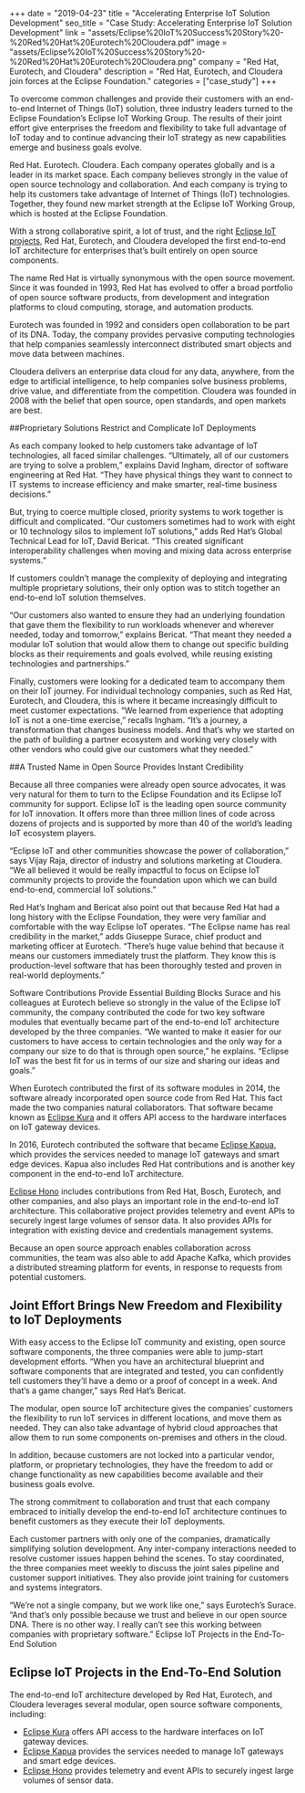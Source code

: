 +++
date = "2019-04-23"
title = "Accelerating Enterprise IoT Solution Development"
seo_title = "Case Study: Accelerating Enterprise IoT Solution Development"
link = "assets/Eclipse%20IoT%20Success%20Story%20-%20Red%20Hat%20Eurotech%20Cloudera.pdf"
image = "assets/Eclipse%20IoT%20Success%20Story%20-%20Red%20Hat%20Eurotech%20Cloudera.png"
company = "Red Hat, Eurotech, and Cloudera"
description = "Red Hat, Eurotech, and Cloudera join forces at the Eclipse Foundation."
categories = ["case_study"]
+++

To overcome common challenges and provide their customers with an end-to-end Internet of Things (IoT) solution, three industry leaders turned to the Eclipse Foundation’s Eclipse IoT Working Group. The results of their joint effort give enterprises the freedom and flexibility to take full advantage of IoT today and to continue advancing their IoT strategy as new capabilities emerge and business goals evolve.


Red Hat. Eurotech. Cloudera. Each company operates globally and is a leader in its market space. Each company believes strongly in the value of open source technology and collaboration. And each company is trying to help its customers take advantage of Internet of Things (IoT) technologies. Together, they found new market strength at the Eclipse IoT Working Group, which is hosted at the Eclipse Foundation.

With a strong collaborative spirit, a lot of trust, and the right [Eclipse IoT projects](https://iot.eclipse.org/projects/), Red Hat, Eurotech, and Cloudera developed the first end-to-end IoT architecture for enterprises that’s built entirely on open source components. 

The name Red Hat is virtually synonymous with the open source movement. Since it was founded in 1993, Red Hat has evolved to offer a broad portfolio of open source software products, from development and integration platforms to cloud computing, storage, and automation products.

Eurotech was founded in 1992 and considers open collaboration to be part of its DNA. Today, the company provides pervasive computing technologies that help companies seamlessly interconnect distributed smart objects and move data between machines.

Cloudera delivers an enterprise data cloud for any data, anywhere, from the edge to artificial intelligence, to help companies solve business problems, drive value, and differentiate from the competition. Cloudera was founded in 2008 with the belief that open source, open standards, and open markets are best.  

##Proprietary Solutions Restrict and Complicate IoT Deployments

As each company looked to help customers take advantage of IoT technologies, all faced similar challenges. “Ultimately, all of our customers are trying to solve a problem,” explains David Ingham, director of software engineering at Red Hat. “They have physical things they want to connect to IT systems to increase efficiency and make smarter, real-time business decisions.” 

But, trying to coerce multiple closed, priority systems to work together is difficult and complicated. “Our customers sometimes had to work with eight or 10 technology silos to implement IoT solutions,” adds Red Hat’s Global Technical Lead for IoT, David Bericat. “This created significant interoperability challenges when moving and mixing data across enterprise systems.” 

If customers couldn’t manage the complexity of deploying and integrating multiple proprietary solutions, their only option was to stitch together an end-to-end IoT solution themselves.

“Our customers also wanted to ensure they had an underlying foundation that gave them the flexibility to run workloads whenever and wherever needed, today and tomorrow,” explains Bericat. “That meant they needed a modular IoT solution that would allow them to change out specific building blocks as their requirements and goals evolved, while reusing existing technologies and partnerships.”

Finally, customers were looking for a dedicated team to accompany them on their IoT journey. For individual technology companies, such as Red Hat, Eurotech, and Cloudera, this is where it became increasingly difficult to meet customer expectations. “We learned from experience that adopting IoT is not a one-time exercise,” recalls Ingham. “It’s a journey, a transformation that changes business models. And that’s why we started on the path of building a partner ecosystem and working very closely with other vendors who could give our customers what they needed.”

##A Trusted Name in Open Source Provides Instant Credibility

Because all three companies were already open source advocates, it was very natural for them to turn to the Eclipse Foundation and its Eclipse IoT community for support. Eclipse IoT is the leading open source community for IoT innovation. It offers more than three million lines of code across dozens of projects and is supported by more than 40 of the world’s leading IoT ecosystem players.

“Eclipse IoT and other communities showcase the power of collaboration,” says Vijay Raja, director of industry and solutions marketing at Cloudera. “We all believed it would be really impactful to focus on Eclipse IoT community projects to provide the foundation upon which we can build end-to-end, commercial IoT solutions.”

Red Hat’s Ingham and Bericat also point out that because Red Hat had a long history with the Eclipse Foundation, they were very familiar and comfortable with the way Eclipse IoT operates. 
“The Eclipse name has real credibility in the market,” adds Giuseppe Surace, chief product and marketing officer at Eurotech. “There’s huge value behind that because it means our customers immediately trust the platform. They know this is production-level software that has been thoroughly tested and proven in real-world deployments.” 

Software Contributions Provide Essential Building Blocks Surace and his colleagues at Eurotech believe so strongly in the value of the Eclipse IoT community, the company contributed the code for two key software modules that eventually became part of the end-to-end IoT architecture developed by the three companies. “We wanted to make it easier for our customers to have access to certain technologies and the only way for a company our size to do that is through open source,” he explains. “Eclipse IoT was the best fit for us in terms of our size and sharing our ideas and goals.”

When Eurotech contributed the first of its software modules in 2014, the software already incorporated open source code from Red Hat. This fact made the two companies natural collaborators. That software became known as [Eclipse Kura](https://www.eclipse.org/kura/) and it offers API access to the hardware interfaces on IoT gateway devices.

In 2016, Eurotech contributed the software that became <a href="https://www.eclipse.org/kapua/" target="_blank">Eclipse Kapua</a>, which provides the services needed to manage IoT gateways and smart edge devices. Kapua also includes Red Hat contributions and is another key component in the end-to-end IoT architecture.

<a href="https://www.eclipse.org/hono/" target="_blank">Eclipse Hono</a> includes contributions from Red Hat, Bosch, Eurotech, and other companies, and also plays an important role in the end-to-end IoT architecture. This collaborative project provides telemetry and event APIs to securely ingest large volumes of sensor data. It also provides APIs for integration with existing device and credentials management systems.

Because an open source approach enables collaboration across communities, the team was also able to add Apache Kafka, which provides a distributed streaming platform for events, in response to requests from potential customers.

## Joint Effort Brings New Freedom and Flexibility to IoT Deployments

With easy access to the Eclipse IoT community and existing, open source software components, the three companies were able to jump-start development efforts. “When you have an architectural blueprint and software components that are integrated and tested, you can confidently tell customers they’ll have a demo or a proof of concept in a week. And that’s a game changer,” says Red Hat’s Bericat.

The modular, open source IoT architecture gives the companies’ customers the flexibility to run IoT services in different locations, and move them as needed. They can also take advantage of hybrid cloud approaches that allow them to run some components on-premises and others in the cloud.

In addition, because customers are not locked into a particular vendor, platform, or proprietary technologies, they have the freedom to add or change functionality as new capabilities become available and their business goals evolve.

The strong commitment to collaboration and trust that each company embraced to initially develop the end-to-end IoT architecture continues to benefit customers as they execute their IoT deployments.

Each customer partners with only one of the companies, dramatically simplifying solution development. Any inter-company interactions needed to resolve customer issues happen behind the scenes. To stay coordinated, the three companies meet weekly to discuss the joint sales pipeline and customer support initiatives. They also provide joint training for customers and systems integrators.

“We’re not a single company, but we work like one,” says Eurotech’s Surace. “And that’s only possible because we trust and believe in our open source DNA. There is no other way. I really can’t see this working between companies with proprietary software.”
Eclipse IoT Projects in the End-To-End Solution

## Eclipse IoT Projects in the End-To-End Solution

The end-to-end IoT architecture developed by Red Hat, Eurotech, and Cloudera leverages
several modular, open source software components, including:

* [Eclipse Kura](https://www.eclipse.org/kura/) offers API access to the hardware interfaces on IoT gateway devices.
* [Eclipse Kapua](https://www.eclipse.org/kapua/) provides the services needed to manage IoT gateways and smart edge devices.
* [Eclipse Hono](https://www.eclipse.org/hono/) provides telemetry and event APIs to securely ingest large volumes of sensor data.
